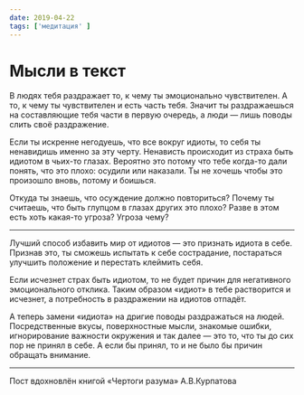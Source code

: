 ```yaml
---
date: 2019-04-22
tags: ['медитация' ]
---
```


# Мысли в текст

В людях тебя раздражает то, к чему ты эмоционально чувствителен. А то, к чему ты чувствителен и есть часть тебя. Значит ты раздражаешься на составляющие тебя части в первую очередь, а люди — лишь поводы слить своё раздражение.

Если ты искренне негодуешь, что все вокруг идиоты, то себя ты ненавидишь именно за эту черту. Ненависть происходит из страха быть идиотом в чьих-то глазах. Вероятно это потому что тебе когда-то дали понять, что это плохо: осудили или наказали. Ты не хочешь чтобы это произошло вновь, потому и боишься.

Oткуда ты знаешь, что осуждение должно повториться? Почему ты считаешь, что быть глупцом в глазах других это плохо? Разве в этом есть хоть какая-то угроза? Угроза чему?

---

Лучший способ избавить мир от идиотов — это признать идиота в себе. Признав это, ты сможешь испытать к себе сострадание, постараться улучшить положение и перестать клеймить себя.

Если исчезнет страх быть идиотом, то не будет причин для негативного эмоционального отклика. Таким образом «идиот» в тебе растворится и исчезнет, а потребность в раздражении на идиотов отпадёт.

А теперь замени «идиота» на дригие поводы раздражаться на людей. Посредственные вкусы, поверхностные мысли, знакомые ошибки, игнорирование важности окружения и так далее — это то, что ты до сих пор не принял в себе. А если бы принял, то и не было бы причин обращать внимание.

---

Пост вдохновлён книгой «Чертоги разума» А.В.Курпатова

